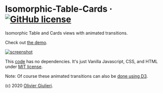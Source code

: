 # Isomorphic-Table-Cards &middot; [![GitHub license](https://img.shields.io/github/license/evoluteur/meet-the-fans)](https://github.com/evoluteur/isomorphic-table-cards/blob/master/LICENSE)

Isomorphic Table and Cards views with animated transitions.

Check out [the demo](https://evoluteur.github.io/isomorphic-table-cards/index.html).

[![screenshot](https://raw.github.com/evoluteur/isomorphic-table-cards/master/screenshot.gif)](https://evoluteur.github.io/isomorphic-table-cards/index.html)

This [code](https://github.com/evoluteur/isomorphic-table-cards) has no dependencies. It's just Vanilla Javascript, CSS, and HTML under  [MIT license](https://github.com/evoluteur/isomorphic-table-cards/blob/master/LICENSE).

Note: Of course these animated transitions can also be [done using D3](https://evoluteur.github.io/d3-table-cards/).


(c) 2020 [Olivier Giulieri](https://evoluteur.github.io/).
